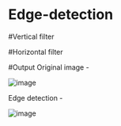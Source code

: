 # Edge-detection



#Vertical filter

#Horizontal filter

#Output 
Original image -

![image](https://user-images.githubusercontent.com/81118476/132044202-4fbedbe4-dad6-4b7d-ba54-b0c04220c19b.png)


Edge detection -

![image](https://user-images.githubusercontent.com/81118476/132044249-81c7e526-0ebd-45f5-9d70-070a7855b68f.png)

